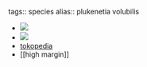 tags:: species
alias:: plukenetia volubilis

- ![](https://peach-geographical-bat-397.mypinata.cloud/ipfs/QmZcL2EwLJE27yvp4gjQyAuSpPKfjgP5CpmCfKGBmsrLPH)
- ![](https://peach-geographical-bat-397.mypinata.cloud/ipfs/QmdhA9KRg13esxNt1vuPJXhkeqUZBbyt4SJzPAKjHmwxxw)
- [tokopedia](https://www.tokopedia.com/sutrisbibitjaya/tanaman-kacang-sacha-inchi-plukenetia-volubilis?extParam=ivf%3Dfalse%26src%3Dsearch)
- [[high margin]]